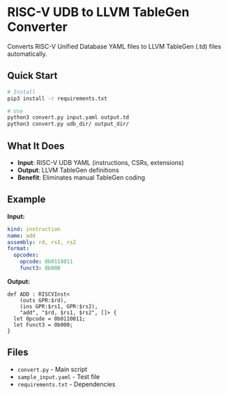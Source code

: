 # RISC-V UDB to LLVM TableGen Converter

Converts RISC-V Unified Database YAML files to LLVM TableGen (.td) files automatically.

## Quick Start

```bash
# Install
pip3 install -r requirements.txt

# Use
python3 convert.py input.yaml output.td
python3 convert.py udb_dir/ output_dir/
```

## What It Does

- **Input**: RISC-V UDB YAML (instructions, CSRs, extensions)
- **Output**: LLVM TableGen definitions
- **Benefit**: Eliminates manual TableGen coding

## Example

**Input:**
```yaml
kind: instruction
name: add
assembly: rd, rs1, rs2
format:
  opcodes:
    opcode: 0b0110011
    funct3: 0b000
```

**Output:**
```tablegen
def ADD : RISCVInst<
    (outs GPR:$rd),
    (ins GPR:$rs1, GPR:$rs2),
    "add", "$rd, $rs1, $rs2", []> {
  let Opcode = 0b0110011;
  let Funct3 = 0b000;
}
```

## Files

- `convert.py` - Main script
- `sample_input.yaml` - Test file
- `requirements.txt` - Dependencies